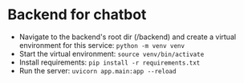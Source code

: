 # Backend for chatbot  
* Navigate to the backend's root dir (/backend) and create a virtual environment for this service: ```python -m venv venv```
* Start the virtual environment: ```source venv/bin/activate```
* Install requirements: ```pip install -r requirements.txt```
* Run the server: ```uvicorn app.main:app --reload```